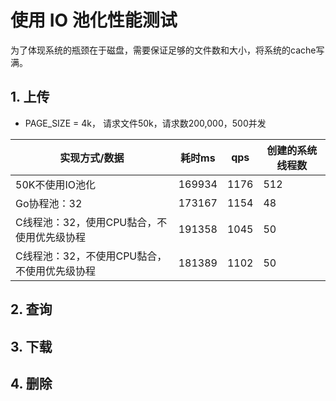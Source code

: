 # 使用 IO 池化性能测试

为了体现系统的瓶颈在于磁盘，需要保证足够的文件数和大小，将系统的cache写满。

## 1. 上传

- PAGE_SIZE = 4k， 请求文件50k，请求数200,000，500并发

|实现方式/数据|耗时ms|qps|创建的系统线程数|
|--|--|--|--|
|50K不使用IO池化|169934|1176|512|
|Go协程池：32|173167|1154|48|
|C线程池：32，使用CPU黏合，不使用优先级协程|191358|1045|50|
|C线程池：32，不使用CPU黏合，不使用优先级协程|181389|1102|50|

## 2. 查询

## 3. 下载

## 4. 删除
